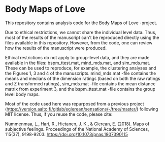 # Body Maps of Love
This repository contains analysis code for the Body Maps of Love -project.

Due to ethical restrictions, we cannot share the individual level data. Thus, most of the results of the manuscript can't be reproduced directly using the files available in this repository. However, from the code, one can review how the results of the manuscript were produced. 

Ethical restrictions do not apply to group-level data, and they are made available in the files: bspm_ttest.mat, mind_mds.mat, and sim_mds.mat. These can be used to reproduce, for example, the clustering analyses and the Figures 1, 3 and 4 of the manuscripts. mind_mds.mat -file contains the means and medians of the dimension ratings (based on both the raw ratings and Z transformed ratings), sim_mds.mat -file contains the mean distance matrix from experiment 3, and the bspm_ttest.mat -file contains the group level body maps.

Most of the code used here was repurposed from a previous project (https://version.aalto.fi/gitlab/eglerean/sensations/-/tree/master/) following MIT license. Thus, if you reuse the code, please cite:

Nummenmaa, L., Hari, R., Hietanen, J. K., & Glerean, E. (2018). Maps of subjective feelings. Proceedings of the National Academy of Sciences, 115(37), 9198-9203. https://doi.org/10.1073/pnas.1807390115

